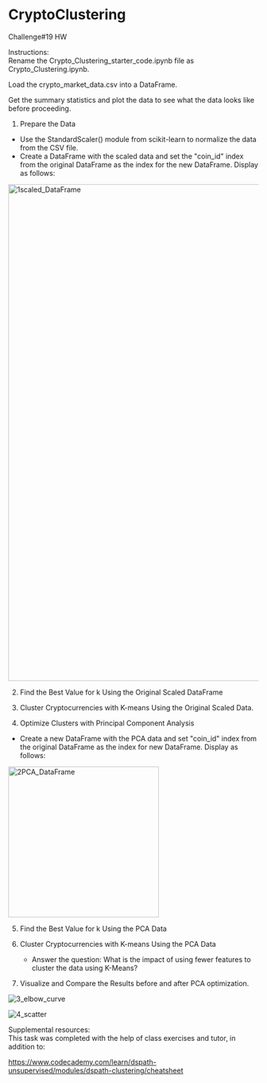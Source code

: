 # CryptoClustering
Challenge#19 HW

Instructions: \
Rename the Crypto_Clustering_starter_code.ipynb file as Crypto_Clustering.ipynb.

Load the crypto_market_data.csv into a DataFrame.

Get the summary statistics and plot the data to see what the data looks like before proceeding.

1. Prepare the Data
- Use the StandardScaler() module from scikit-learn to normalize the data from the CSV file.
- Create a DataFrame with the scaled data and set the "coin_id" index from the original DataFrame as the index for the new DataFrame. Display as follows:

<img width="998" alt="1scaled_DataFrame" src="https://github.com/apkaur32/CryptoClustering/assets/150749167/f5ba54d7-db3e-4ba5-9898-3d42de34a8ee">

2. Find the Best Value for k Using the Original Scaled DataFrame

3. Cluster Cryptocurrencies with K-means Using the Original Scaled Data.

4.  Optimize Clusters with Principal Component Analysis
- Create a new DataFrame with the PCA data and set "coin_id" index from the original DataFrame as the index for new DataFrame. Display as follows:

<img width="303" alt="2PCA_DataFrame" src="https://github.com/apkaur32/CryptoClustering/assets/150749167/6ab5f896-776c-4a66-aa0b-2f48c7e45fd7">

5.  Find the Best Value for k Using the PCA Data

6.  Cluster Cryptocurrencies with K-means Using the PCA Data
    - Answer the question: What is the impact of using fewer features to cluster the data using K-Means?

7. Visualize and Compare the Results before and after PCA optimization.

![3_elbow_curve](https://github.com/apkaur32/CryptoClustering/assets/150749167/d7d3c2f5-b585-44fe-92d8-e4ce0990309e)

![4_scatter](https://github.com/apkaur32/CryptoClustering/assets/150749167/dbb86100-01bd-4428-9487-74bd608672e0)



Supplemental resources: \
This task was completed with the help of class exercises and tutor, in addition to:   

https://www.codecademy.com/learn/dspath-unsupervised/modules/dspath-clustering/cheatsheet
